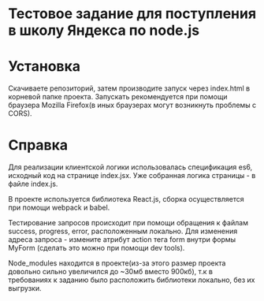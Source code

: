 # Тестовое задание для поступления в школу Яндекса по node.js
# Установка
Cкачиваете репозиторий, затем производите запуск через index.html в корневой папке проекта.
Запускать рекомендуется при помощи браузера Mozilla Firefox(в иных браузерах могут возникнуть проблемы с CORS).

# Справка
Для реализации клиентской логики использовалась спецификация es6, исходный код на странице index.jsx. Уже собранная логика страницы - в файле index.js.

В проекте используется библиотека React.js, сборка осуществляется при помощи webpack и babel.

Тестирование запросов происходит при помощи обращения к файлам success, progress, error, расположенным локально. Для изменения адреса запроса - измените атрибут action тега form внутри формы MyForm (сделать это можно при помощи dev tools).

Node_modules находится в проекте(из-за этого размер проекта довольно сильно увеличился до ~30мб вместо 900кб), т.к в требованиях к заданию было расположить библиотеки локально, без их выгрузки.
